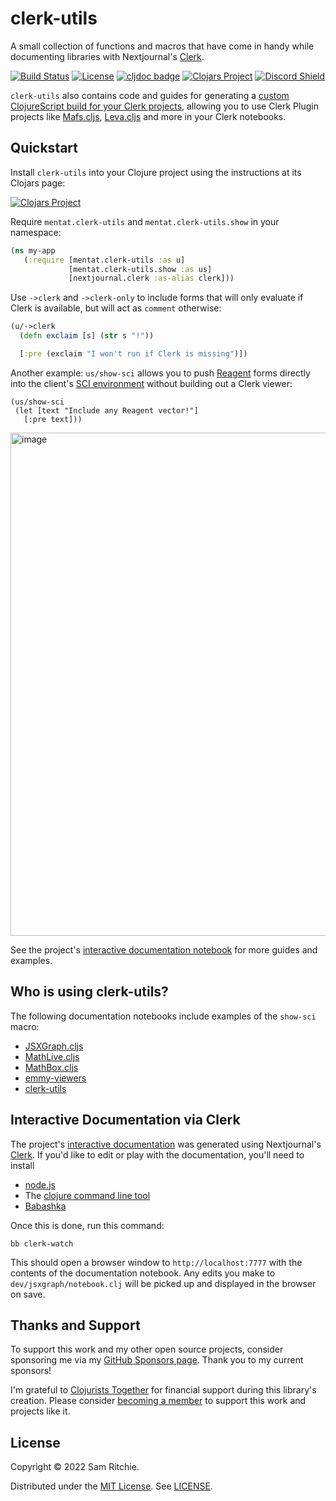 # clerk-utils

A small collection of functions and macros that have come in handy while
documenting libraries with Nextjournal's [Clerk][clerk-url].

[![Build Status][build-status]][build-status-url]
[![License][license]][license-url]
[![cljdoc badge][cljdoc]][cljdoc-url]
[![Clojars Project][clojars]][clojars-url]
[![Discord Shield][discord]][discord-url]

`clerk-utils` also contains code and guides for generating a [custom
ClojureScript build for your Clerk
projects](https://clerk-utils.mentat.org#custom-clojurescript-builds), allowing
you to use Clerk Plugin projects like [Mafs.cljs](https://mafs.mentat.org),
[Leva.cljs](https://leva.mentat.org) and more in your Clerk notebooks.

## Quickstart

Install `clerk-utils` into your Clojure project using the instructions at
its Clojars page:

[![Clojars Project][clojars]][clojars-url]

Require `mentat.clerk-utils` and `mentat.clerk-utils.show` in your namespace:

```clj
(ns my-app
   (:require [mentat.clerk-utils :as u]
             [mentat.clerk-utils.show :as us]
             [nextjournal.clerk :as-alias clerk]))
```

Use `->clerk` and `->clerk-only` to include forms that will only evaluate if
Clerk is available, but will act as `comment` otherwise:

```clj
(u/->clerk
  (defn exclaim [s] (str s "!"))

  [:pre (exclaim "I won't run if Clerk is missing")])
```

Another example: `us/show-sci` allows you to push [Reagent][reagent-url] forms
directly into the client's [SCI environment][sci-url] without building out a
Clerk viewer:

```
(us/show-sci
 (let [text "Include any Reagent vector!"]
   [:pre text]))
```

<img width="805" alt="image" src="https://user-images.githubusercontent.com/69635/207616925-c4f22afd-2579-4c3f-8fef-856323510849.png">

See the project's [interactive documentation
notebook](https://clerk-utils.mentat.org) for more guides and examples.

## Who is using clerk-utils?

The following documentation notebooks include examples of the `show-sci` macro:

- [JSXGraph.cljs](https://jsxgraph.mentat.org)
- [MathLive.cljs](https://mathlive.mentat.org)
- [MathBox.cljs](https://mathbox.mentat.org)
- [emmy-viewers](https://emmy-viewers.mentat.org)
- [clerk-utils](https://clerk-utils.mentat.org)

## Interactive Documentation via Clerk

The project's [interactive documentation](https://clerk-utils.mentat.org) was
generated using Nextjournal's [Clerk](https://github.com/nextjournal/clerk). If
you'd like to edit or play with the documentation, you'll need to install

- [node.js](https://nodejs.org/en/)
- The [clojure command line tool](https://clojure.org/guides/install_clojure)
- [Babashka](https://github.com/babashka/babashka#installation)

Once this is done, run this command:

```
bb clerk-watch
```

This should open a browser window to `http://localhost:7777` with the contents
of the documentation notebook. Any edits you make to `dev/jsxgraph/notebook.clj`
will be picked up and displayed in the browser on save.

## Thanks and Support

To support this work and my other open source projects, consider sponsoring me
via my [GitHub Sponsors page](https://github.com/sponsors/sritchie). Thank you
to my current sponsors!

I'm grateful to [Clojurists Together](https://www.clojuriststogether.org/) for
financial support during this library's creation. Please consider [becoming a
member](https://www.clojuriststogether.org/developers/) to support this work and
projects like it.

## License

Copyright © 2022 Sam Ritchie.

Distributed under the [MIT License](LICENSE). See [LICENSE](LICENSE).

[clerk-url]: https://clerk.vision
[build-status-url]: https://github.com/mentat-collective/clerk-utils/actions/workflows/kondo.yml
[build-status]: https://github.com/mentat-collective/clerk-utils/actions/workflows/kondo.yml/badge.svg?branch=main
[cljdoc-url]: https://cljdoc.org/d/org.mentat/clerk-utils/CURRENT
[cljdoc]: https://cljdoc.org/badge/org.mentat/clerk-utils
[clojars-url]: https://clojars.org/org.mentat/clerk-utils
[clojars]: https://img.shields.io/clojars/v/org.mentat/clerk-utils.svg
[discord-url]: https://discord.gg/hsRBqGEeQ4
[discord]: https://img.shields.io/discord/731131562002743336?style=flat&colorA=000000&colorB=000000&label=&logo=discord
[license-url]: LICENSE
[license]: https://img.shields.io/badge/license-MIT-brightgreen.svg
[github-url]: https://github.com/mentat-collective/clerk-utils
[reagent-url]: https://reagent-project.github.io
[sci-url]: https://github.com/babashka/sci

